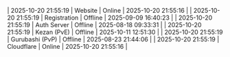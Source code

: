 | 2025-10-20 21:55:19 | Website | Online | 2025-10-20 21:55:16 |
| 2025-10-20 21:55:19 | Registration | Offline | 2025-09-09 16:40:23 |
| 2025-10-20 21:55:19 | Auth Server | Offline | 2025-08-18 09:33:31 |
| 2025-10-20 21:55:19 | Kezan (PvE) | Offline | 2025-10-11 12:51:30 |
| 2025-10-20 21:55:19 | Gurubashi (PvP) | Offline | 2025-08-23 21:44:06 |
| 2025-10-20 21:55:19 | Cloudflare | Online | 2025-10-20 21:55:16 |
